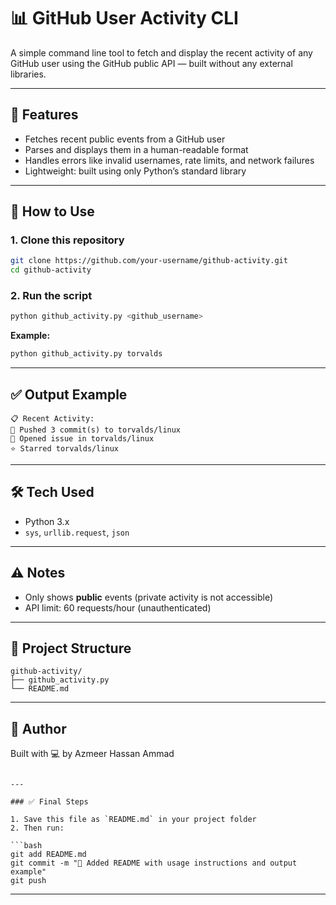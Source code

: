 # 📊 GitHub User Activity CLI

A simple command line tool to fetch and display the recent activity of any GitHub user using the GitHub public API — built without any external libraries.

---

## 🧠 Features

- Fetches recent public events from a GitHub user
- Parses and displays them in a human-readable format
- Handles errors like invalid usernames, rate limits, and network failures
- Lightweight: built using only Python’s standard library

---

## 🚀 How to Use

### 1. Clone this repository

```bash
git clone https://github.com/your-username/github-activity.git
cd github-activity
````

### 2. Run the script

```bash
python github_activity.py <github_username>
```

**Example:**

```bash
python github_activity.py torvalds
```

---

## ✅ Output Example

```
📋 Recent Activity:
📌 Pushed 3 commit(s) to torvalds/linux
🐛 Opened issue in torvalds/linux
⭐ Starred torvalds/linux
```

---

## 🛠️ Tech Used

* Python 3.x
* `sys`, `urllib.request`, `json`

---

## ⚠️ Notes

* Only shows **public** events (private activity is not accessible)
* API limit: 60 requests/hour (unauthenticated)

---

## 📂 Project Structure

```
github-activity/
├── github_activity.py
└── README.md
```

---

## 🙌 Author

Built with 💻 by Azmeer Hassan Ammad

````

---

### ✅ Final Steps

1. Save this file as `README.md` in your project folder
2. Then run:

```bash
git add README.md
git commit -m "📝 Added README with usage instructions and output example"
git push
````

---

